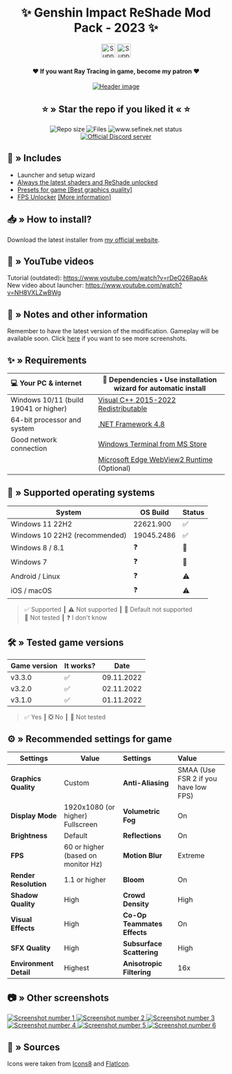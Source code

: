 <div align="center">
    <h1>✨ Genshin Impact ReShade Mod Pack - 2023 ✨</h1>
    <div>
        <a href="https://ko-fi.com/sefinek" target="_blank"><img src="https://storage.ko-fi.com/cdn/brandasset/kofi_button_blue.png" height="32" alt="Support me on Ko-fi"></a>
        <a href="https://patreon.com/sefinek" target="_blank"><img src="https://img.shields.io/endpoint.svg?url=https%3A%2F%2Fshieldsio-patreon.vercel.app%2Fapi%3Fusername%3Dsefinek%26type%3Dpledges&style=for-the-badge" height="32" alt="Support me on Patreon"></a>
        <h4>❤ If you want Ray Tracing in game, become my patron ❤</h4>
    </div>
    <a href="https://raw.githubusercontent.com/sefinek24/Genshin-Impact-ReShade/main/Screenshots/Default/youtube_video_border.png" title="See preview [youtube_video_border.png]">
        <img src="Screenshots/Default/youtube_video_border.png" alt="Header image">
    </a>
    <h2>⭐ » Star the repo if you liked it « ⭐</h2>
    <img src="https://img.shields.io/github/repo-size/sefinek24/Genshin-Impact-ReShade?label=Repo%20size" alt="Repo size">
    <img src="https://img.shields.io/github/commit-activity/w/sefinek24/Genshin-Impact-ReShade?label=Commit%20activity" alt="Files">
    <img src="https://img.shields.io/website?down_message=Offline&label=Website&up_message=Online&url=https%3A%2F%2Fsefinek.net" alt="www.sefinek.net status">
    <br>
    <a href="https://discord.gg/SVcbaRc7gH" target="_blank"><img src="https://img.shields.io/discord/1044713077125435492?label=Join%20our%20Discord" alt="Official Discord server"></a>
</div>

## 📂 » Includes
- Launcher and setup wizard
- [Always the latest shaders and ReShade unlocked](https://github.com/sefinek24/reshade-unlocked)
- [Presets for game [Best graphics quality]](Data/-%20Presets)
- [FPS Unlocker](https://github.com/sefinek24/genshin-fps-unlock) [[More information]](https://github.com/sefinek24/genshin-fps-unlock#genshin-impact-fps-unlocker-modified-by-sefinek)

## 📥 » How to install?
Download the latest installer from [my official website](https://sefinek.net/genshin-impact-reshade).

## 🎥 » YouTube videos
Tutorial (outdated): https://www.youtube.com/watch?v=rDeO26RapAk  
New video about launcher: https://www.youtube.com/watch?v=NH8VXLZwBWg

## 📝️ » Notes and other information
Remember to have the latest version of the modification. Gameplay will be available soon. Click [here](https://sefinek.net/genshin-impact-reshade/gallery?page=1) if you want to see more screenshots.

## ✨ » Requirements
| 💻 Your PC & internet                 | 📂 Dependencies • Use installation wizard for automatic install                                                  |
|:--------------------------------------|------------------------------------------------------------------------------------------------------------------|
| Windows 10/11 (build 19041 or higher) | [Visual C++ 2015-2022 Redistributable](https://aka.ms/vs/17/release/vc_redist.x64.exe)                           |
| 64-bit processor and system           | [.NET Framework 4.8](https://dotnet.microsoft.com/en-us/download/dotnet-framework/thank-you/net48-web-installer) |
| Good network connection               | [Windows Terminal from MS Store](https://apps.microsoft.com/store/detail/windows-terminal/9N0DX20HK701)          |||
|                                       | [Microsoft Edge WebView2 Runtime](https://developer.microsoft.com/en-us/microsoft-edge/webview2) (Optional)      |

## 🔧 » Supported operating systems
| System                        | OS Build   | Status |
|-------------------------------|------------|:-------|
| Windows 11 22H2               | 22621.900  | ✅      |
| Windows 10 22H2 (recommended) | 19045.2486 | ✅      | 
| Windows 8 / 8.1               | ❓          | 🎯️    | 
| Windows 7                     | ❓️         | 🎯️    | 
| Android / Linux               | ❓️         | ⚠️     | 
| iOS / macOS                   | ❓️         | ⚠️     | 
> ✅ Supported ┃ ⚠️ Not supported ┃ 🎯️ Default not supported  
> 🤔 Not tested ┃ ❓ I don't know

## 🛠️ » Tested game versions
| Game version | It works? | Date       |
|--------------|-----------|------------|
| v3.3.0       | ✅         | 09.11.2022 |
| v3.2.0       | ✅         | 02.11.2022 |
| v3.1.0       | ✅         | 01.11.2022 |
> ✅ Yes ┃ ❎ No ┃ 🤔 Not tested

## ⚙ » Recommended settings for game
| Settings               | Value                              | Settings                    | Value                                |
|------------------------|------------------------------------|:----------------------------|:-------------------------------------|
| **Graphics Quality**   | Custom                             | **Anti-Aliasing**           | SMAA (Use FSR 2 if you have low FPS) |
| **Display Mode**       | 1920x1080 (or higher) Fullscreen   | **Volumetric Fog**          | On                                   | 
| **Brightness**         | Default                            | **Reflections**             | On                                   | 
| **FPS**                | 60 or higher (based on monitor Hz) | **Motion Blur**             | Extreme                              | 
| **Render Resolution**  | 1.1 or higher                      | **Bloom**                   | On                                   | 
| **Shadow Quality**     | High                               | **Crowd Density**           | High                                 | 
| **Visual Effects**     | High                               | **Co-Op Teammates Effects** | On                                   | 
| **SFX Quality**        | High                               | **Subsurface Scattering**   | High                                 | 
| **Environment Detail** | Highest                            | **Anisotropic Filtering**   | 16x                                  | 

## 📷 » Other screenshots
<a href="https://raw.githubusercontent.com/sefinek24/Genshin-Impact-ReShade/main/Screenshots/Default/Backgrounds/kokomi_2.png" title="See preview [kokomi_2.png]">
    <img src="Screenshots/Default/Backgrounds/kokomi_2.png" alt="Screenshot number 1">
</a>
<a href="https://raw.githubusercontent.com/sefinek24/Genshin-Impact-ReShade/main/Screenshots/Default/Backgrounds/kokomi_4.png" title="See preview [kokomi_4.png]">
    <img src="Screenshots/Default/Backgrounds/kokomi_4.png" alt="Screenshot number 2">
</a>
<a href="https://raw.githubusercontent.com/sefinek24/Genshin-Impact-ReShade/main/Screenshots/Default/Backgrounds/collei_3.png" title="See preview [collei_3.png]">
    <img src="Screenshots/Default/Backgrounds/collei_3.png" alt="Screenshot number 3">
</a>
<a href="https://raw.githubusercontent.com/sefinek24/Genshin-Impact-ReShade/main/Screenshots/Default/Backgrounds/collei_1.png" title="See preview [collei_1.png]">
    <img src="Screenshots/Default/Backgrounds/collei_1.png" alt="Screenshot number 4">
</a>
<a href="https://raw.githubusercontent.com/sefinek24/Genshin-Impact-ReShade/main/Screenshots/Default/Backgrounds/hutao_1.png" title="See preview [hutao_1.png]">
    <img src="Screenshots/Default/Backgrounds/hutao_1.png" alt="Screenshot number 5">
</a>
<a href="https://raw.githubusercontent.com/sefinek24/Genshin-Impact-ReShade/main/Screenshots/Default/Backgrounds/yoimiya_1.png" title="See preview [yoimiya_1.png]">
    <img src="Screenshots/Default/Backgrounds/yoimiya_1.png" alt="Screenshot number 6">
</a>

## 🧶 » Sources
Icons were taken from <a href="https://icons8.com" target="_blank">Icons8</a> and <a href="https://www.flaticon.com" target="_blank">FlatIcon</a>.